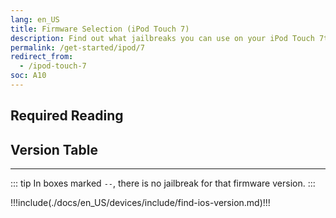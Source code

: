 ```yaml
---
lang: en_US
title: Firmware Selection (iPod Touch 7)
description: Find out what jailbreaks you can use on your iPod Touch 7th Generation
permalink: /get-started/ipod/7
redirect_from:
  - /ipod-touch-7
soc: A10
---
```


## Required Reading

<readingTable minVer="13.0" maxVer="13.7"/>

## Version Table

<versionTable soc="A10" minVer="12"/>

---

::: tip
In boxes marked `--`, there is no jailbreak for that firmware version.
:::

!!!include(./docs/en_US/devices/include/find-ios-version.md)!!!
